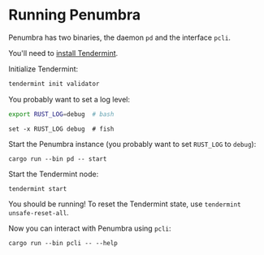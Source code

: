 # Running Penumbra

Penumbra has two binaries, the daemon `pd` and the interface `pcli`.

You'll need to [install Tendermint](https://github.com/tendermint/tendermint/blob/master/docs/introduction/install.md#from-source).

Initialize Tendermint:
```bash
tendermint init validator
```

You probably want to set a log level:
```bash
export RUST_LOG=debug  # bash
```
```fish
set -x RUST_LOG debug  # fish
```

Start the Penumbra instance (you probably want to set `RUST_LOG` to `debug`):
```
cargo run --bin pd -- start
```
Start the Tendermint node:
```
tendermint start
```

You should be running!  To reset the Tendermint state, use `tendermint unsafe-reset-all`.

Now you can interact with Penumbra using `pcli`:
```
cargo run --bin pcli -- --help
```
